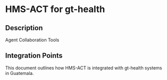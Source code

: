 # HMS-ACT for gt-health

## Description

Agent Collaboration Tools

## Integration Points

This document outlines how HMS-ACT is integrated with gt-health systems in Guatemala.
